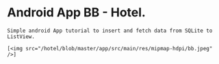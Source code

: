 # Android App BB - Hotel.

    Simple android App tutorial to insert and fetch data from SQLite to ListView.
    
    [<img src="/hotel/blob/master/app/src/main/res/mipmap-hdpi/bb.jpeg" />]
